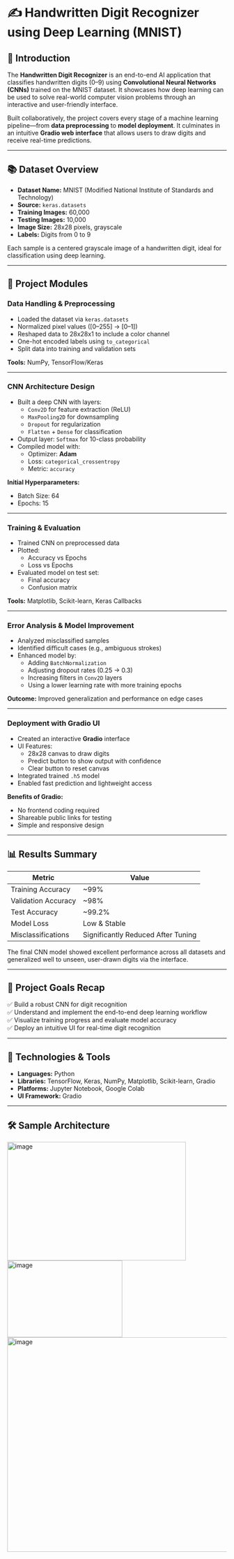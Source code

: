 
# ✍️ Handwritten Digit Recognizer using Deep Learning (MNIST)

## 📘 Introduction

The **Handwritten Digit Recognizer** is an end-to-end AI application that classifies handwritten digits (0–9) using **Convolutional Neural Networks (CNNs)** trained on the MNIST dataset. It showcases how deep learning can be used to solve real-world computer vision problems through an interactive and user-friendly interface.

Built collaboratively, the project covers every stage of a machine learning pipeline—from **data preprocessing** to **model deployment**. It culminates in an intuitive **Gradio web interface** that allows users to draw digits and receive real-time predictions.

---

## 📚 Dataset Overview

- **Dataset Name:** MNIST (Modified National Institute of Standards and Technology)
- **Source:** `keras.datasets`
- **Training Images:** 60,000
- **Testing Images:** 10,000
- **Image Size:** 28x28 pixels, grayscale
- **Labels:** Digits from 0 to 9

Each sample is a centered grayscale image of a handwritten digit, ideal for classification using deep learning.

---

## 🧱 Project Modules 

###  Data Handling & Preprocessing

- Loaded the dataset via `keras.datasets`
- Normalized pixel values ([0–255] → [0–1])
- Reshaped data to 28x28x1 to include a color channel
- One-hot encoded labels using `to_categorical`
- Split data into training and validation sets

**Tools:** NumPy, TensorFlow/Keras

---

###  CNN Architecture Design

- Built a deep CNN with layers:
  - `Conv2D` for feature extraction (ReLU)
  - `MaxPooling2D` for downsampling
  - `Dropout` for regularization
  - `Flatten` + `Dense` for classification
- Output layer: `Softmax` for 10-class probability
- Compiled model with:
  - Optimizer: **Adam**
  - Loss: `categorical_crossentropy`
  - Metric: `accuracy`

**Initial Hyperparameters:**
- Batch Size: 64
- Epochs: 15

---

###  Training & Evaluation

- Trained CNN on preprocessed data
- Plotted:
  - Accuracy vs Epochs
  - Loss vs Epochs
- Evaluated model on test set:
  - Final accuracy
  - Confusion matrix

**Tools:** Matplotlib, Scikit-learn, Keras Callbacks

---

###  Error Analysis & Model Improvement

- Analyzed misclassified samples
- Identified difficult cases (e.g., ambiguous strokes)
- Enhanced model by:
  - Adding `BatchNormalization`
  - Adjusting dropout rates (0.25 → 0.3)
  - Increasing filters in `Conv2D` layers
  - Using a lower learning rate with more training epochs

**Outcome:** Improved generalization and performance on edge cases

---

###  Deployment with Gradio UI

- Created an interactive **Gradio** interface
- UI Features:
  - 28x28 canvas to draw digits
  - Predict button to show output with confidence
  - Clear button to reset canvas
- Integrated trained `.h5` model
- Enabled fast prediction and lightweight access

**Benefits of Gradio:**
- No frontend coding required
- Shareable public links for testing
- Simple and responsive design

---

## 📊 Results Summary

| Metric              | Value       |
|---------------------|-------------|
| Training Accuracy   | ~99%        |
| Validation Accuracy | ~98%        |
| Test Accuracy       | ~99.2%      |
| Model Loss          | Low & Stable|
| Misclassifications  | Significantly Reduced After Tuning |

The final CNN model showed excellent performance across all datasets and generalized well to unseen, user-drawn digits via the interface.

---

## 🎯 Project Goals Recap

✅ Build a robust CNN for digit recognition  
✅ Understand and implement the end-to-end deep learning workflow  
✅ Visualize training progress and evaluate model accuracy  
✅ Deploy an intuitive UI for real-time digit recognition  

---

## 🔧 Technologies & Tools

- **Languages:** Python  
- **Libraries:** TensorFlow, Keras, NumPy, Matplotlib, Scikit-learn, Gradio  
- **Platforms:** Jupyter Notebook, Google Colab  
- **UI Framework:** Gradio

---

## 🛠 Sample Architecture

<img width="410" height="272" alt="image" src="https://github.com/user-attachments/assets/c9b156ef-9e4e-4f33-baf8-ec462aea1093" />
<img width="264" height="176" alt="image" src="https://github.com/user-attachments/assets/b3f7ff83-a0f6-4374-a4e1-fa1aa813ded4" />
 <img width="564" height="492" alt="image" src="https://github.com/user-attachments/assets/1a14fb42-bd20-486d-9c3a-5482aaaec8c3" />
 

 



